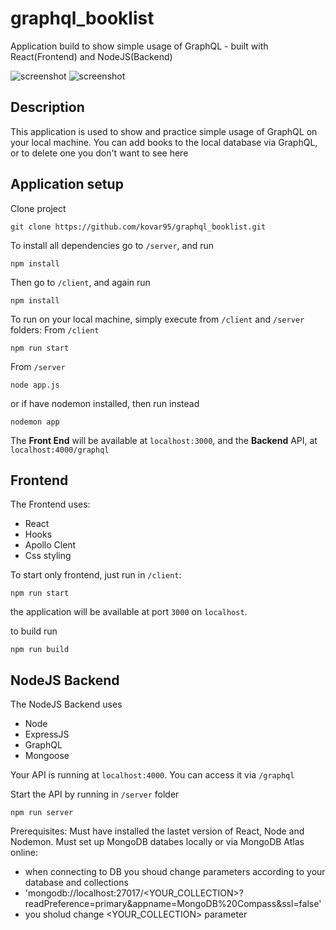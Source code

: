 # graphql_booklist

Application build to show simple usage of GraphQL - built with React(Frontend) and NodeJS(Backend)

![screenshot](./client/public/assets/screenshots/PhoneWords1.png)
![screenshot](./client/public/assets/screenshots/PhoneWords2.png)

## Description

This application is used to show and practice simple usage of GraphQL on your local machine. You can add books to the local database via GraphQL, or to delete one you don't want to see here

## Application setup

Clone project

```
git clone https://github.com/kovar95/graphql_booklist.git
```

To install all dependencies go to `/server`, and  run

```
npm install
```

Then go to `/client`, and again run

```
npm install
```

To run on your local machine,  simply execute from `/client` and `/server` folders:
From `/client`

```
npm run start
```

From `/server`

```
node app.js
```
or if have nodemon installed, then run instead

```
nodemon app
```


The **Front End** will be available at `localhost:3000`, and the **Backend** API, at `localhost:4000/graphql`

## Frontend

The Frontend uses:

- React
- Hooks
- Apollo Clent
- Css styling

To start only frontend, just run in `/client`:

```
npm run start
```

the application will be available at port `3000` on `localhost`.

to build run 
```
npm run build
```

## NodeJS Backend

The NodeJS Backend uses

- Node
- ExpressJS
- GraphQL
- Mongoose

Your API is running at `localhost:4000`. You can access it via `/graphql` 


Start the API by running in `/server` folder

```
npm run server
```
Prerequisites:
Must have installed the lastet version of React, Node and Nodemon.
Must set up MongoDB databes locally or via MongoDB Atlas online:
  - when connecting to DB you shoud change parameters according to your database and collections
  - 'mongodb://localhost:27017/<YOUR_COLLECTION>?readPreference=primary&appname=MongoDB%20Compass&ssl=false'
  - you sholud change <YOUR_COLLECTION> parameter



